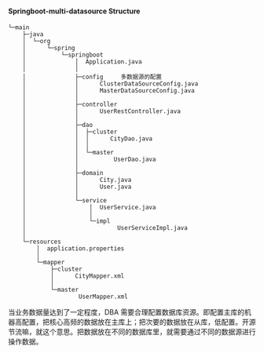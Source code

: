 #### Springboot-multi-datasource Structure
    └─main
        ├─java
        │  └─org
        │      └─spring
        │          └─springboot
        │              │  Application.java
        │              │
        │              ├─config     多数据源的配置
        │              │      ClusterDataSourceConfig.java
        │              │      MasterDataSourceConfig.java
        │              │
        │              ├─controller
        │              │      UserRestController.java
        │              │
        │              ├─dao
        │              │  ├─cluster
        │              │  │      CityDao.java
        │              │  │
        │              │  └─master
        │              │          UserDao.java
        │              │
        │              ├─domain
        │              │      City.java
        │              │      User.java
        │              │
        │              └─service
        │                  │  UserService.java
        │                  │
        │                  └─impl
        │                          UserServiceImpl.java
        │
        └─resources
            │  application.properties
            │
            └─mapper
                ├─cluster
                │      CityMapper.xml
                │
                └─master
                        UserMapper.xml


当业务数据量达到了一定程度，DBA 需要合理配置数据库资源。即配置主库的机器高配置，把核心高频的数据放在主库上；把次要的数据放在从库，低配置。开源节流嘛，就这个意思。把数据放在不同的数据库里，就需要通过不同的数据源进行操作数据。
    